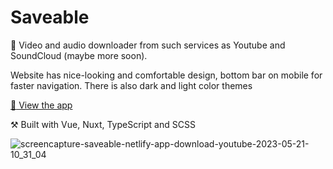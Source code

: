 # Saveable

:city_sunset: Video and audio downloader from such services as Youtube and SoundCloud (maybe more soon).

Website has nice-looking and comfortable design, bottom bar on mobile for faster navigation. There is also dark and light color themes

[:eyes: View the app](https://saveable.netlify.app/download/youtube)

⚒️ Built with Vue, Nuxt, TypeScript and SCSS

![screencapture-saveable-netlify-app-download-youtube-2023-05-21-10_31_04](https://github.com/crucials/saveable/assets/83793845/baecfbc2-6ec8-45db-ad81-cc0742f93cc9)
